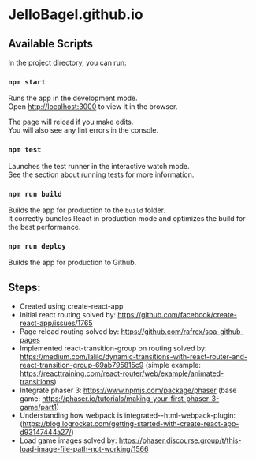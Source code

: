 # JelloBagel.github.io

## Available Scripts

In the project directory, you can run:

### `npm start`

Runs the app in the development mode.<br>
Open [http://localhost:3000](http://localhost:3000) to view it in the browser.

The page will reload if you make edits.<br>
You will also see any lint errors in the console.

### `npm test`

Launches the test runner in the interactive watch mode.<br>
See the section about [running tests](https://facebook.github.io/create-react-app/docs/running-tests) for more information.

### `npm run build`

Builds the app for production to the `build` folder.<br>
It correctly bundles React in production mode and optimizes the build for the best performance.

### `npm run deploy`

Builds the app for production to Github.<br>

## Steps:
- Created using create-react-app
- Initial react routing solved by: https://github.com/facebook/create-react-app/issues/1765
- Page reload routing solved by: https://github.com/rafrex/spa-github-pages
- Implemented react-transition-group on routing solved by: https://medium.com/lalilo/dynamic-transitions-with-react-router-and-react-transition-group-69ab795815c9 (simple example: https://reacttraining.com/react-router/web/example/animated-transitions)
- Integrate phaser 3: https://www.npmjs.com/package/phaser (base game: https://phaser.io/tutorials/making-your-first-phaser-3-game/part1)
- Understanding how webpack is integrated--html-webpack-plugin: (https://blog.logrocket.com/getting-started-with-create-react-app-d93147444a27/)
- Load game images solved by: https://phaser.discourse.group/t/this-load-image-file-path-not-working/1566